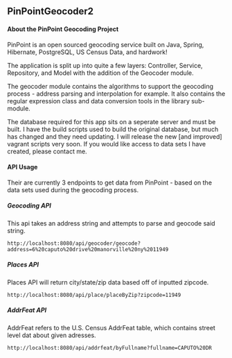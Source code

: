 <h2>PinPointGeocoder2</h2>

<h4>About the PinPoint Geocoding Project</h4>
PinPoint is an open sourced geocoding service built on Java, Spring, Hibernate, PostgreSQL, US Census Data, and hardwork! 

The application is split up into quite a few layers: Controller, Service, Repository, and Model with the addition of the  Geocoder module.

The geocoder module contains the algorithms to support the geocoding process - address parsing and  interpolation for example. It also contains the regular expression class and data conversion tools in the library sub-module. 

The database required for this app sits on a seperate server and must be built. I have the build scripts used to build the original database, but much has changed and they need updating. I will release the new [and improved] vagrant scripts very soon. If you would like access to data sets I have created, please contact me.

<h4>API Usage</h4>
Their are currently 3 endpoints to get data from PinPoint - based on the data sets used during the geocoding process. 

<h5>Geocoding API</h5>
This api takes an address string and attempts to parse and geocode said string.

    http://localhost:8080/api/geocoder/geocode?address=6%20caputo%20drive%20manorville%20ny%2011949
<h5>Places API</h5>
Places API will return city/state/zip data based off of inputted zipcode.

    http://localhost:8080/api/place/placeByZip?zipcode=11949
<h5>AddrFeat API</h5>
AddrFeat refers to the U.S. Census AddrFeat table, which contains street level dat about given adresses. 

    http://localhost:8080/api/addrfeat/byFullname?fullname=CAPUTO%20DR
    
